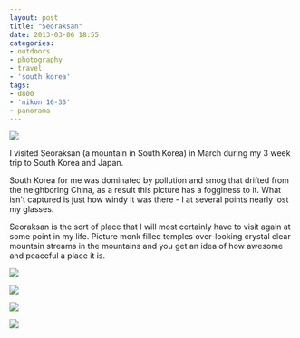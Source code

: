 ```yaml
---
layout: post
title: "Seoraksan"
date: 2013-03-06 18:55
categories: 
- outdoors
- photography
- travel
- 'south korea'
tags:
- d800
- 'nikon 16-35'
- panorama
---
```

<a href="http://www.flickr.com/photos/zacharyz/8552484961/"><img class="center" src="http://farm9.static.flickr.com/8524/8552484961_5b3720e983_b.jpg"></a>

I visited Seoraksan (a mountain in South Korea) in March during my
3 week trip to South Korea and Japan.

South Korea for me was dominated by pollution and smog that drifted from the
neighboring China, as a result this picture has a fogginess to it. What
isn't captured is just how windy it was there - I at several points
nearly lost my glasses.

Seoraksan is the sort of place that I will most certainly have to visit
again at some point in my life. Picture monk filled temples over-looking
crystal clear mountain streams in the mountains and you get an idea of
how awesome and peaceful a place it is. 


<a href="http://www.flickr.com/photos/zacharyz/8552695395/"><img class="center" src="http://farm9.static.flickr.com/8240/8552695395_7ddb6a10c9_b.jpg"></a>

<a href="http://www.flickr.com/photos/zacharyz/8553799276/"><img class="center" src="http://farm9.static.flickr.com/8517/8553799276_b55020a002_b.jpg"></a>

<a href="http://www.flickr.com/photos/zacharyz/8553953733/"><img class="center" src="http://farm9.static.flickr.com/8386/8553953733_65297f0002_b.jpg"></a>

<a href="http://www.flickr.com/photos/zacharyz/8553965873/"><img class="center" src="http://farm9.static.flickr.com/8519/8553965873_249ea433c3_b.jpg"></a>
